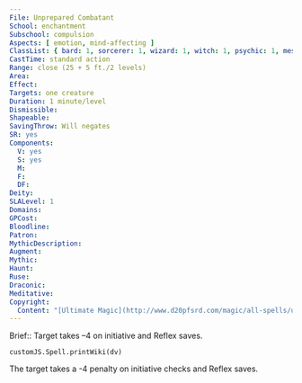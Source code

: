 ```yaml
---
File: Unprepared Combatant
School: enchantment
Subschool: compulsion
Aspects: [ emotion, mind-affecting ]
ClassList: { bard: 1, sorcerer: 1, wizard: 1, witch: 1, psychic: 1, mesmerist: 1, medium: 1 }
CastTime: standard action
Range: close (25 + 5 ft./2 levels)
Area: 
Effect: 
Targets: one creature
Duration: 1 minute/level
Dismissible: 
Shapeable: 
SavingThrow: Will negates
SR: yes
Components:
  V: yes
  S: yes
  M: 
  F: 
  DF: 
Deity: 
SLALevel: 1
Domains: 
GPCost: 
Bloodline: 
Patron: 
MythicDescription: 
Augment: 
Mythic: 
Haunt: 
Ruse: 
Draconic: 
Meditative: 
Copyright:
  Content: "[Ultimate Magic](http://www.d20pfsrd.com/magic/all-spells/u/unprepared-combatant)"
---
```

Brief:: Target takes –4 on initiative and Reflex saves.

```dataviewjs
customJS.Spell.printWiki(dv)
```

The target takes a -4 penalty on initiative checks and Reflex saves.
